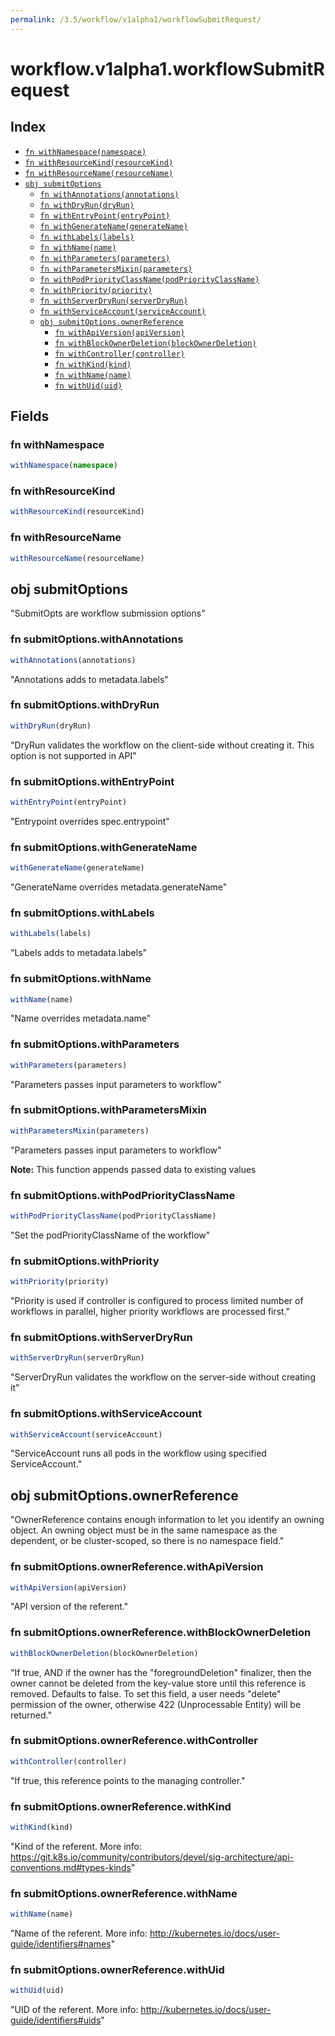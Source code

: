 ```yaml
---
permalink: /3.5/workflow/v1alpha1/workflowSubmitRequest/
---
```


# workflow.v1alpha1.workflowSubmitRequest



## Index

* [`fn withNamespace(namespace)`](#fn-withnamespace)
* [`fn withResourceKind(resourceKind)`](#fn-withresourcekind)
* [`fn withResourceName(resourceName)`](#fn-withresourcename)
* [`obj submitOptions`](#obj-submitoptions)
  * [`fn withAnnotations(annotations)`](#fn-submitoptionswithannotations)
  * [`fn withDryRun(dryRun)`](#fn-submitoptionswithdryrun)
  * [`fn withEntryPoint(entryPoint)`](#fn-submitoptionswithentrypoint)
  * [`fn withGenerateName(generateName)`](#fn-submitoptionswithgeneratename)
  * [`fn withLabels(labels)`](#fn-submitoptionswithlabels)
  * [`fn withName(name)`](#fn-submitoptionswithname)
  * [`fn withParameters(parameters)`](#fn-submitoptionswithparameters)
  * [`fn withParametersMixin(parameters)`](#fn-submitoptionswithparametersmixin)
  * [`fn withPodPriorityClassName(podPriorityClassName)`](#fn-submitoptionswithpodpriorityclassname)
  * [`fn withPriority(priority)`](#fn-submitoptionswithpriority)
  * [`fn withServerDryRun(serverDryRun)`](#fn-submitoptionswithserverdryrun)
  * [`fn withServiceAccount(serviceAccount)`](#fn-submitoptionswithserviceaccount)
  * [`obj submitOptions.ownerReference`](#obj-submitoptionsownerreference)
    * [`fn withApiVersion(apiVersion)`](#fn-submitoptionsownerreferencewithapiversion)
    * [`fn withBlockOwnerDeletion(blockOwnerDeletion)`](#fn-submitoptionsownerreferencewithblockownerdeletion)
    * [`fn withController(controller)`](#fn-submitoptionsownerreferencewithcontroller)
    * [`fn withKind(kind)`](#fn-submitoptionsownerreferencewithkind)
    * [`fn withName(name)`](#fn-submitoptionsownerreferencewithname)
    * [`fn withUid(uid)`](#fn-submitoptionsownerreferencewithuid)

## Fields

### fn withNamespace

```ts
withNamespace(namespace)
```



### fn withResourceKind

```ts
withResourceKind(resourceKind)
```



### fn withResourceName

```ts
withResourceName(resourceName)
```



## obj submitOptions

"SubmitOpts are workflow submission options"

### fn submitOptions.withAnnotations

```ts
withAnnotations(annotations)
```

"Annotations adds to metadata.labels"

### fn submitOptions.withDryRun

```ts
withDryRun(dryRun)
```

"DryRun validates the workflow on the client-side without creating it. This option is not supported in API"

### fn submitOptions.withEntryPoint

```ts
withEntryPoint(entryPoint)
```

"Entrypoint overrides spec.entrypoint"

### fn submitOptions.withGenerateName

```ts
withGenerateName(generateName)
```

"GenerateName overrides metadata.generateName"

### fn submitOptions.withLabels

```ts
withLabels(labels)
```

"Labels adds to metadata.labels"

### fn submitOptions.withName

```ts
withName(name)
```

"Name overrides metadata.name"

### fn submitOptions.withParameters

```ts
withParameters(parameters)
```

"Parameters passes input parameters to workflow"

### fn submitOptions.withParametersMixin

```ts
withParametersMixin(parameters)
```

"Parameters passes input parameters to workflow"

**Note:** This function appends passed data to existing values

### fn submitOptions.withPodPriorityClassName

```ts
withPodPriorityClassName(podPriorityClassName)
```

"Set the podPriorityClassName of the workflow"

### fn submitOptions.withPriority

```ts
withPriority(priority)
```

"Priority is used if controller is configured to process limited number of workflows in parallel, higher priority workflows are processed first."

### fn submitOptions.withServerDryRun

```ts
withServerDryRun(serverDryRun)
```

"ServerDryRun validates the workflow on the server-side without creating it"

### fn submitOptions.withServiceAccount

```ts
withServiceAccount(serviceAccount)
```

"ServiceAccount runs all pods in the workflow using specified ServiceAccount."

## obj submitOptions.ownerReference

"OwnerReference contains enough information to let you identify an owning object. An owning object must be in the same namespace as the dependent, or be cluster-scoped, so there is no namespace field."

### fn submitOptions.ownerReference.withApiVersion

```ts
withApiVersion(apiVersion)
```

"API version of the referent."

### fn submitOptions.ownerReference.withBlockOwnerDeletion

```ts
withBlockOwnerDeletion(blockOwnerDeletion)
```

"If true, AND if the owner has the \"foregroundDeletion\" finalizer, then the owner cannot be deleted from the key-value store until this reference is removed. Defaults to false. To set this field, a user needs \"delete\" permission of the owner, otherwise 422 (Unprocessable Entity) will be returned."

### fn submitOptions.ownerReference.withController

```ts
withController(controller)
```

"If true, this reference points to the managing controller."

### fn submitOptions.ownerReference.withKind

```ts
withKind(kind)
```

"Kind of the referent. More info: https://git.k8s.io/community/contributors/devel/sig-architecture/api-conventions.md#types-kinds"

### fn submitOptions.ownerReference.withName

```ts
withName(name)
```

"Name of the referent. More info: http://kubernetes.io/docs/user-guide/identifiers#names"

### fn submitOptions.ownerReference.withUid

```ts
withUid(uid)
```

"UID of the referent. More info: http://kubernetes.io/docs/user-guide/identifiers#uids"